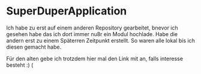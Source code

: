 # SuperDuperApplication

Ich habe zu erst auf einem anderen Repository gearbeitet, bnevor ich gesehen habe das ich dort immer nu8r ein Modul hochlade.
Habe die andern erst zu einem Späterren Zeitpunkt erstellt.
So waren alle lokal bis ich diesen gemacht habe.

Für den alten gebe ich trotzdem hier mal den Link mit an, falls interesse besteht :)
(
